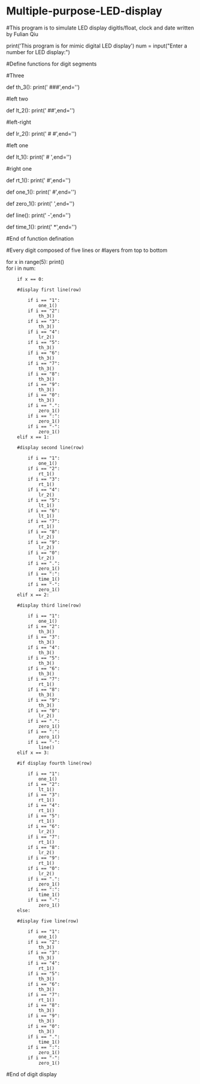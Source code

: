 # Multiple-purpose-LED-display
#This program is to simulate LED display digitls/float, clock and date written by Fulian Qiu

print('This program is for mimic digital LED display')
num = input("Enter a number for LED display:")

#Define functions for digit segments

#Three

def th_3():
    print(' ###',end='')
    
#left two

def lt_2():
    print(' ##',end='')
    
#left-right

def lr_2():
    print(' # #',end='')
    
#left one 

def lt_1():
    print(' #  ',end='')
    
#right one

def rt_1():
    print('   #',end='')
    
def one_1():
    print(' #',end='')
    
def zero_1():
    print('  ',end='')

def line():
    print(' -',end='')
    
def time_1():
    print(' *',end='')
    
#End of function defination
    
#Every digit composed of five lines or
#layers from top to bottom
    
for x in range(5):
    print()     
    for i in num:

        if x == 0:
            
        #display first line(row)

            if i == "1":
                one_1()
            if i == "2":
                th_3()
            if i == "3":
                th_3()
            if i == "4":
                lr_2()
            if i == "5":
                th_3()
            if i == "6":
                th_3()
            if i == "7":
                th_3()
            if i == "8":
                th_3()
            if i == "9":
                th_3()
            if i == "0":
                th_3()
            if i == ".":
                zero_1()
            if i == ":":
                zero_1()
            if i == "-":
                zero_1()  
        elif x == 1:
            
        #display second line(row)
            
            if i == "1":
                one_1()
            if i == "2":
                rt_1()
            if i == "3":
                rt_1()
            if i == "4":
                lr_2()
            if i == "5":
                lt_1()
            if i == "6":
                lt_1()
            if i == "7":
                rt_1()
            if i == "8":
                lr_2()
            if i == "9":
                lr_2()
            if i == "0":
                lr_2()
            if i == ".":
                zero_1()                
            if i == ":":
                time_1()
            if i == "-":
                zero_1()                      
        elif x == 2:
                
        #display third line(row)
            
            if i == "1":
                one_1()
            if i == "2":
                th_3()
            if i == "3":
                th_3()
            if i == "4":
                th_3()
            if i == "5":
                th_3()
            if i == "6":
                th_3()
            if i == "7":
                rt_1()
            if i == "8":
                th_3()
            if i == "9":
                th_3()
            if i == "0":
                lr_2()
            if i == ".":
                zero_1()
            if i == ":":
                zero_1()
            if i == "-":
                line()
        elif x == 3:

        #if display fourth line(row)
            
            if i == "1":
                one_1() 
            if i == "2":
                lt_1()
            if i == "3":
                rt_1()
            if i == "4":
                rt_1()
            if i == "5":
                rt_1()
            if i == "6":
                lr_2()
            if i == "7":
                rt_1()
            if i == "8":
                lr_2()
            if i == "9":
                rt_1()
            if i == "0":
                lr_2()
            if i == ".":
                zero_1()
            if i == ":":
                time_1()
            if i == "-":
                zero_1()  
        else:
            
        #display five line(row)
            
            if i == "1":
                one_1() 
            if i == "2":
                th_3()
            if i == "3":
                th_3()
            if i == "4":
                rt_1()
            if i == "5":
                th_3()
            if i == "6":
                th_3()
            if i == "7":
                rt_1()
            if i == "8":
                th_3()
            if i == "9":
                th_3()
            if i == "0":
                th_3()                
            if i == ".":
                time_1()
            if i == ":":
                zero_1()
            if i == "-":
                zero_1()  
#End of digit display
